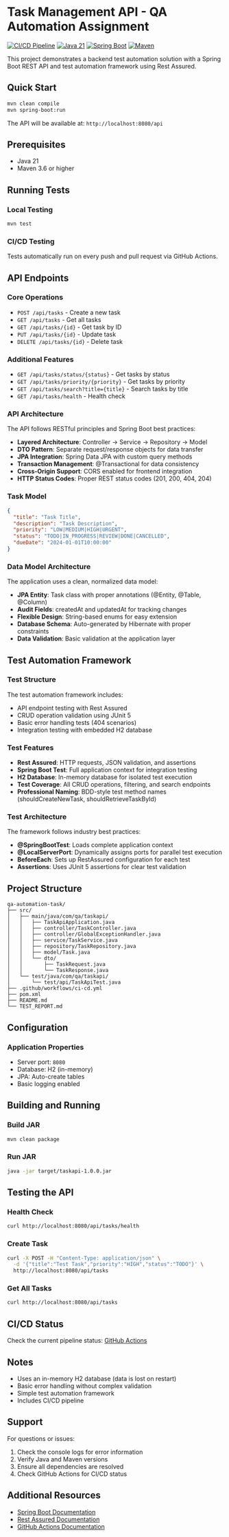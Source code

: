 # Task Management API - QA Automation Assignment

[![CI/CD Pipeline](https://github.com/pokotiX/qa-automation-task/actions/workflows/ci-cd.yml/badge.svg)](https://github.com/pokotiX/qa-automation-task/actions/workflows/ci-cd.yml)
[![Java 21](https://img.shields.io/badge/Java-21-orange.svg)](https://openjdk.java.net/projects/jdk/21/)
[![Spring Boot](https://img.shields.io/badge/Spring%20Boot-3.2.0-brightgreen.svg)](https://spring.io/projects/spring-boot)
[![Maven](https://img.shields.io/badge/Maven-3.6+-blue.svg)](https://maven.apache.org/)

This project demonstrates a backend test automation solution with a Spring Boot REST API and test automation framework using Rest Assured.

## Quick Start

```bash
mvn clean compile
mvn spring-boot:run
```

The API will be available at: `http://localhost:8080/api`

## Prerequisites

- Java 21
- Maven 3.6 or higher

## Running Tests

### Local Testing
```bash
mvn test
```

### CI/CD Testing
Tests automatically run on every push and pull request via GitHub Actions.

## API Endpoints

### Core Operations
- `POST /api/tasks` - Create a new task
- `GET /api/tasks` - Get all tasks
- `GET /api/tasks/{id}` - Get task by ID
- `PUT /api/tasks/{id}` - Update task
- `DELETE /api/tasks/{id}` - Delete task

### Additional Features
- `GET /api/tasks/status/{status}` - Get tasks by status
- `GET /api/tasks/priority/{priority}` - Get tasks by priority
- `GET /api/tasks/search?title={title}` - Search tasks by title
- `GET /api/tasks/health` - Health check

### API Architecture
The API follows RESTful principles and Spring Boot best practices:
- **Layered Architecture**: Controller → Service → Repository → Model
- **DTO Pattern**: Separate request/response objects for data transfer
- **JPA Integration**: Spring Data JPA with custom query methods
- **Transaction Management**: @Transactional for data consistency
- **Cross-Origin Support**: CORS enabled for frontend integration
- **HTTP Status Codes**: Proper REST status codes (201, 200, 404, 204)

### Task Model
```json
{
  "title": "Task Title",
  "description": "Task Description",
  "priority": "LOW|MEDIUM|HIGH|URGENT",
  "status": "TODO|IN_PROGRESS|REVIEW|DONE|CANCELLED",
  "dueDate": "2024-01-01T10:00:00"
}
```

### Data Model Architecture
The application uses a clean, normalized data model:
- **JPA Entity**: Task class with proper annotations (@Entity, @Table, @Column)
- **Audit Fields**: createdAt and updatedAt for tracking changes
- **Flexible Design**: String-based enums for easy extension
- **Database Schema**: Auto-generated by Hibernate with proper constraints
- **Data Validation**: Basic validation at the application layer

## Test Automation Framework

### Test Structure
The test automation framework includes:
- API endpoint testing with Rest Assured
- CRUD operation validation using JUnit 5
- Basic error handling tests (404 scenarios)
- Integration testing with embedded H2 database

### Test Features
- **Rest Assured**: HTTP requests, JSON validation, and assertions
- **Spring Boot Test**: Full application context for integration testing
- **H2 Database**: In-memory database for isolated test execution
- **Test Coverage**: All CRUD operations, filtering, and search endpoints
- **Professional Naming**: BDD-style test method names (shouldCreateNewTask, shouldRetrieveTaskById)

### Test Architecture
The framework follows industry best practices:
- **@SpringBootTest**: Loads complete application context
- **@LocalServerPort**: Dynamically assigns ports for parallel test execution
- **BeforeEach**: Sets up RestAssured configuration for each test
- **Assertions**: Uses JUnit 5 assertions for clear test validation

## Project Structure

```
qa-automation-task/
├── src/
│   ├── main/java/com/qa/taskapi/
│   │   ├── TaskApiApplication.java
│   │   ├── controller/TaskController.java
│   │   ├── controller/GlobalExceptionHandler.java
│   │   ├── service/TaskService.java
│   │   ├── repository/TaskRepository.java
│   │   ├── model/Task.java
│   │   └── dto/
│   │       ├── TaskRequest.java
│   │       └── TaskResponse.java
│   └── test/java/com/qa/taskapi/
│       └── test/api/TaskApiTest.java
├── .github/workflows/ci-cd.yml
├── pom.xml
├── README.md
└── TEST_REPORT.md
```

## Configuration

### Application Properties
- Server port: `8080`
- Database: H2 (in-memory)
- JPA: Auto-create tables
- Basic logging enabled

## Building and Running

### Build JAR
```bash
mvn clean package
```

### Run JAR
```bash
java -jar target/taskapi-1.0.0.jar
```

## Testing the API

### Health Check
```bash
curl http://localhost:8080/api/tasks/health
```

### Create Task
```bash
curl -X POST -H "Content-Type: application/json" \
  -d '{"title":"Test Task","priority":"HIGH","status":"TODO"}' \
  http://localhost:8080/api/tasks
```

### Get All Tasks
```bash
curl http://localhost:8080/api/tasks
```

## CI/CD Status

Check the current pipeline status: [GitHub Actions](https://github.com/pokotiX/qa-automation-task/actions)

## Notes

- Uses an in-memory H2 database (data is lost on restart)
- Basic error handling without complex validation
- Simple test automation framework
- Includes CI/CD pipeline

## Support

For questions or issues:
1. Check the console logs for error information
2. Verify Java and Maven versions
3. Ensure all dependencies are resolved
4. Check GitHub Actions for CI/CD status

## Additional Resources

- [Spring Boot Documentation](https://spring.io/projects/spring-boot)
- [Rest Assured Documentation](https://rest-assured.io/)
- [GitHub Actions Documentation](https://docs.github.com/en/actions)

